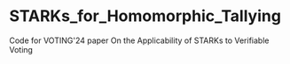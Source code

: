# STARKs_for_Homomorphic_Tallying
Code for VOTING'24 paper On the Applicability of STARKs to Verifiable Voting
